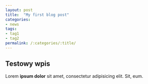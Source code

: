 ```yaml
---
layout: post
title:  "My first blog post"
categories:
- news
tags:
- tag1
- tag2
permalink: /:categories/:title/
---
```


## Testowy wpis

Lorem **ipsum dolor** sit amet, consectetur adipisicing elit. Sit, eum.
